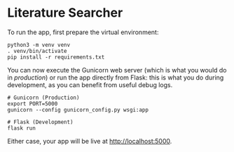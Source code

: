 # Literature Searcher

To run the app, first prepare the virtual environment:

```shell
python3 -m venv venv
. venv/bin/activate
pip install -r requirements.txt
```

You can now execute the Gunicorn web server (which is what you would do in _production_) or run
the app directly from Flask: this is what you do during development, as you can benefit from useful
debug logs.

```shell
# Gunicorn (Production)
export PORT=5000
gunicorn --config gunicorn_config.py wsgi:app

# Flask (Development)
flask run
```

Either case, your app will be live at <http://localhost:5000>.
